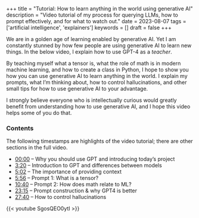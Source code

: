 +++
title = "Tutorial: How to learn anything in the world using generative AI"
description = "Video tutorial of my process for querying LLMs, how to prompt effectively, and for what to watch out."
date = 2023-08-07
tags = ['artificial intelligence', 'explainers']
keywords = []
draft = false
+++

We are in a golden age of learning enabled by generative AI. Yet I am constantly stunned by how few people are using generative AI to learn new things. In the below video, I explain how to use GPT-4 as a *teacher*.

By teaching myself what a tensor is, what the role of math is in modern machine learning, and how to create a class in Python, I hope to show you how you can use generative AI to learn anything in the world. I explain my prompts, what I’m thinking about, how to control hallucinations, and other small tips for how to use generative AI to your advantage.

I strongly believe everyone who is intellectually curious would greatly benefit from understanding how to use generative AI, and I hope this video helps some of you do that.

### Contents

The following timestamps are highlights of the video tutorial; there are other sections in the full video.

- [00:00](https://www.youtube.com/watch?v=SgosQEO0ytI&t=0s) – Why you should use GPT and introducing today’s project
- [3:20](https://www.youtube.com/watch?v=SgosQEO0ytI&t=200s) – Introduction to GPT and differences between models
- [5:02](https://www.youtube.com/watch?v=SgosQEO0ytI&t=302s) – The importance of providing context
- [5:56](https://www.youtube.com/watch?v=SgosQEO0ytI&t=356s) – Prompt 1: What is a tensor?
- [10:40](https://www.youtube.com/watch?v=SgosQEO0ytI&t=640s) – Prompt 2: How does math relate to ML?
- [23:15](https://www.youtube.com/watch?v=SgosQEO0ytI&t=1395s) – Prompt construction & why GPT4 is better
- [27:40](https://www.youtube.com/watch?v=SgosQEO0ytI&t=1660s) – How to control hallucinations

{{< youtube SgosQEO0ytI >}}